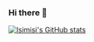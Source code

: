 ### Hi there 👋

<!--
**isimisi/isimisi** is a ✨ _special_ ✨ repository because its `README.md` (this file) appears on your GitHub profile.

Here are some ideas to get you started:

- 🔭 I’m currently working on ...
- 🌱 I’m currently learning ...
- 👯 I’m looking to collaborate on ...
- 🤔 I’m looking for help with ...
- 💬 Ask me about ...
- 📫 How to reach me: ...
- 😄 Pronouns: ...
- ⚡ Fun fact: ...
-->

[![Isimisi's GitHub stats](https://lion-brother.vercel.app/api?username=isimisi&show_icons=true&theme=tokyonight)](https://github.com/isimisi)
